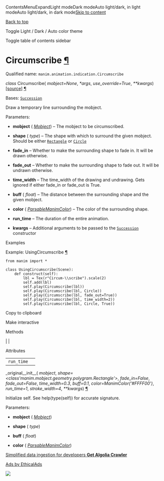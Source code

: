 ContentsMenuExpandLight modeDark modeAuto light/dark, in light modeAuto light/dark, in dark mode[Skip to content](https://docs.manim.community/en/stable/reference/manim.animation.indication.Circumscribe.html#furo-main-content)

[Back to top](https://docs.manim.community/en/stable/reference/manim.animation.indication.Circumscribe.html#)

Toggle Light / Dark / Auto color theme

Toggle table of contents sidebar

# Circumscribe [¶](https://docs.manim.community/en/stable/reference/manim.animation.indication.Circumscribe.html\#circumscribe "Link to this heading")

Qualified name: `manim.animation.indication.Circumscribe`

_class_ Circumscribe( _mobject=None_, _\*args_, _use\_override=True_, _\*\*kwargs_) [\[source\]](https://docs.manim.community/en/stable/_modules/manim/animation/indication.html#Circumscribe) [¶](https://docs.manim.community/en/stable/reference/manim.animation.indication.Circumscribe.html#manim.animation.indication.Circumscribe "Link to this definition")

Bases: [`Succession`](https://docs.manim.community/en/stable/reference/manim.animation.composition.Succession.html#manim.animation.composition.Succession "manim.animation.composition.Succession")

Draw a temporary line surrounding the mobject.

Parameters:

- **mobject** ( [_Mobject_](https://docs.manim.community/en/stable/reference/manim.mobject.mobject.Mobject.html#manim.mobject.mobject.Mobject "manim.mobject.mobject.Mobject")) – The mobject to be circumscribed.

- **shape** ( _type_) – The shape with which to surround the given mobject. Should be either
[`Rectangle`](https://docs.manim.community/en/stable/reference/manim.mobject.geometry.polygram.Rectangle.html#manim.mobject.geometry.polygram.Rectangle "manim.mobject.geometry.polygram.Rectangle") or [`Circle`](https://docs.manim.community/en/stable/reference/manim.mobject.geometry.arc.Circle.html#manim.mobject.geometry.arc.Circle "manim.mobject.geometry.arc.Circle")

- **fade\_in** – Whether to make the surrounding shape to fade in. It will be drawn otherwise.

- **fade\_out** – Whether to make the surrounding shape to fade out. It will be undrawn otherwise.

- **time\_width** – The time\_width of the drawing and undrawing. Gets ignored if either fade\_in or fade\_out is True.

- **buff** ( _float_) – The distance between the surrounding shape and the given mobject.

- **color** ( [_ParsableManimColor_](https://docs.manim.community/en/stable/reference/manim.utils.color.core.html#manim.utils.color.core.ParsableManimColor "manim.utils.color.core.ParsableManimColor")) – The color of the surrounding shape.

- **run\_time** – The duration of the entire animation.

- **kwargs** – Additional arguments to be passed to the [`Succession`](https://docs.manim.community/en/stable/reference/manim.animation.composition.Succession.html#manim.animation.composition.Succession "manim.animation.composition.Succession") constructor


Examples

Example: UsingCircumscribe [¶](https://docs.manim.community/en/stable/reference/manim.animation.indication.Circumscribe.html#usingcircumscribe)

```
from manim import *

class UsingCircumscribe(Scene):
    def construct(self):
        lbl = Tex(r"Circum-\\scribe").scale(2)
        self.add(lbl)
        self.play(Circumscribe(lbl))
        self.play(Circumscribe(lbl, Circle))
        self.play(Circumscribe(lbl, fade_out=True))
        self.play(Circumscribe(lbl, time_width=2))
        self.play(Circumscribe(lbl, Circle, True))

```

Copy to clipboard

Make interactive

Methods

|
|

Attributes

|     |     |
| --- | --- |
| `run_time` |  |

\_original\_\_init\_\_( _mobject_, _shape=<class'manim.mobject.geometry.polygram.Rectangle'>_, _fade\_in=False_, _fade\_out=False_, _time\_width=0.3_, _buff=0.1_, _color=ManimColor('#FFFF00')_, _run\_time=1_, _stroke\_width=4_, _\*\*kwargs_) [¶](https://docs.manim.community/en/stable/reference/manim.animation.indication.Circumscribe.html#manim.animation.indication.Circumscribe._original__init__ "Link to this definition")

Initialize self. See help(type(self)) for accurate signature.

Parameters:

- **mobject** ( [_Mobject_](https://docs.manim.community/en/stable/reference/manim.mobject.mobject.Mobject.html#manim.mobject.mobject.Mobject "manim.mobject.mobject.Mobject"))

- **shape** ( _type_)

- **buff** ( _float_)

- **color** ( [_ParsableManimColor_](https://docs.manim.community/en/stable/reference/manim.utils.color.core.html#manim.utils.color.core.ParsableManimColor "manim.utils.color.core.ParsableManimColor"))


[Simplified data ingestion for developers **Get Algolia Crawler**](https://server.ethicalads.io/proxy/click/8327/019600ee-6172-7443-b8b0-ba007bbc6f0c/)

[Ads by EthicalAds](https://www.ethicalads.io/advertisers/topics/frontend-web/?ref=ea-text)

![](https://server.ethicalads.io/proxy/view/8327/019600ee-6172-7443-b8b0-ba007bbc6f0c/)